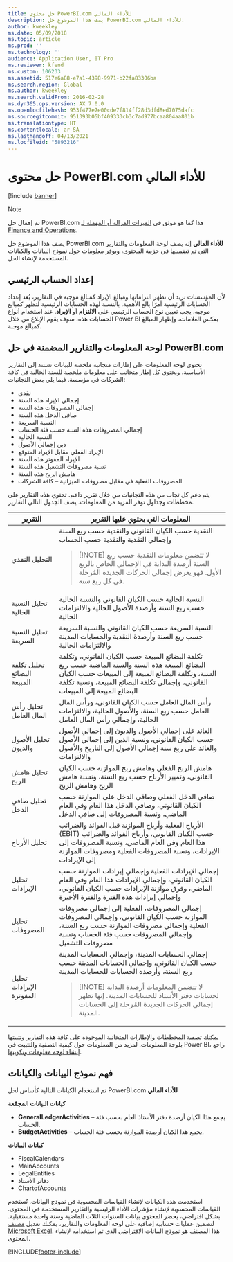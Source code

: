 ```yaml
---
title: حل محتوى PowerBI.com للأداء المالي
description: يصف هذا الموضوع حل PowerBI.com للأداء المالي.
author: kweekley
ms.date: 05/09/2018
ms.topic: article
ms.prod: ''
ms.technology: ''
audience: Application User, IT Pro
ms.reviewer: kfend
ms.custom: 106233
ms.assetid: 517e6a88-e7a1-4398-9971-b22fa83306ba
ms.search.region: Global
ms.author: kweekley
ms.search.validFrom: 2016-02-28
ms.dyn365.ops.version: AX 7.0.0
ms.openlocfilehash: 953f477e7e00cde7f814ff28d3dfd8ed7075dafc
ms.sourcegitcommit: 951393b05bf409333cb3c7ad977bcaa804aa801b
ms.translationtype: HT
ms.contentlocale: ar-SA
ms.lasthandoff: 04/13/2021
ms.locfileid: "5893216"
---
```

# <a name="financial-performance-powerbicom-solution"></a>حل محتوى PowerBI.com للأداء المالي

[!include [banner](../includes/banner.md)]

> [!NOTE]
> تم إهمال حل PowerBI.com هذا كما هو موثق في [الميزات المزالة أو المهملة لـ Finance and Operations](../migration-upgrade/deprecated-features.md#power-bi-content-packs-available-on-appsource).

يصف هذا الموضوع حل PowerBI.com **للأداء المالي**  إنه يصف لوحة المعلومات والتقارير التي تم تضمينها في حزمة المحتوى، ويوفر معلومات حول نموذج البيانات والكيانات المستخدمة لإنشاء الحل.

## <a name="main-account-setup"></a>إعداد الحساب الرئيسي
لأن المؤسسات تريد أن تظهر التزاماتها ومبالغ الإيراد كمبالغ موجبة في التقارير، يُعد إعداد الحسابات الرئيسية أمرًا بالغ الأهمية. بالنسبة لهذه الحسابات الرئيسية لتظهر كمبالغ موجبه، يجب تعيين نوع الحساب الرئيسي على **الالتزام** أو **الإيراد**. عند استخدام أنواع الحسابات هذه، سوف يقوم الإبلاغ من خلال Power BI بعكس العلامات، وإظهار المبالغ كمبالغ موجبة.

## <a name="dashboard-and-reports-that-are-included-in-the-powerbicom-solution"></a>لوحة المعلومات والتقارير المضمنة في حل PowerBI.com
تحتوي لوحة المعلومات على إطارات متجانبة ملخصة للبيانات تستند إلى التقارير الأساسية. ويحتوي كل إطار متجانب على معلومات ملخصة للسنة الحالية في كافة الشركات في مؤسسة. فيما يلي بعض التجانبات:

- نقدي
- إجمالي الإيراد هذه السنة
- إجمالي المصروفات هذه السنة
- صافي الدخل هذه السنة
- النسبة السريعة
- إجمالي المصروفات هذه السنة حسب فئة الحساب
- النسبة الحالية
- ‏‏دين إجمالي الأصول
- الإيراد الفعلي مقابل الإيراد المتوقع
- الإيراد المفوتر هذه السنة
- نسبة مصروفات التشغيل هذه السنة
- هامش الربح هذه السنة
- المصروفات الفعلية في مقابل مصروفات الميزانية – كافة الشركات

يتم دعم كل تجاب من هذه التجانبات من خلال تقرير داعم. تحتوي هذه التقارير على مخططات وجداول توفر المزيد من المعلومات. يصف الجدول التالي التقارير.

| التقرير                      | المعلومات التي يحتوي عليها التقرير |
|-----------------------------|--------------------------------------|
| التحليل النقدي               | النقدية حسب الكيان القانوني والنقدية حسب ربع السنة وإجمالي النقدية والنقدية حسب الحساب<blockquote>[!NOTE] لا تتضمن معلومات النقدية حسب ربع السنة أرصدة البداية في الإجمالي الخاص بالربع الأول. فهو يعرض إجمالي الحركات الجديدة المُرحلة في كل ربع سنة.</blockquote> |
| تحليل النسبة الحالية      | النسبة الحالية حسب الكيان القانوني والنسبة الحالية حسب ربع السنة وأرصدة الأصول الحالية والالتزامات الحالية |
| تحليل النسبة السريعة        | النسبة السريعة حسب الكيان القانوني والنسبة السريعة حسب ربع السنة وأرصدة النقدية والحسابات المدينة والالتزامات الحالية |
| تحليل تكلفة البضائع المبيعة | تكلفة البضائع المبيعة حسب الكيان القانوني، وتكلفة البضائع المبيعة هذه السنة والسنة الماضية حسب ربع السنة، وتكلفة البضائع المبيعة إلى المبيعات حسب الكيان القانوني، وإجمالي تكلفة البضائع المبيعة، ونسبة تكلفة البضائع المبيعة إلى المبيعات |
| تحليل رأس المال العامل    | رأس المال العامل حسب الكيان القانوني، ورأس المال العامل حسب ربع السنة، والأصول الحالية، والالتزامات الحالية، وإجمالي رأس المال العامل |
| تحليل الأصول والديون     | العائد على إجمالي الأصول والديون إلى إجمالي الأصول حسب الكيان القانوني، ونسبة الدين إلى إجمالي الأصول والعائد على ربع سنة إجمالي الأصول إلى التاريخ والأصول والالتزامات |
| تحليل هامش الربح      | هامش الربح الفعلي وهامش ربح الموازنة حسب الكيان القانوني، وتمييز الأرباح حسب ربع السنة، ونسبة هامش الربح وهامش الربح |
| تحليل صافي الدخل         | صافي الدخل الفعلي وصافي الدخل على الموازنة حسب الكيان القانوني، وصافي الدخل هذا العام وفي العام الماضي، ونسبة المصروفات إلى صافي الدخل |
| تحليل الأرباح           | الأرباح الفعلية وأرباح الموازنة قبل الفوائد والضرائب (EBIT) حسب الكيان القانوني، وأرباح الفوائد والضرائب هذا العام وفي العام الماضي، ونسبة المصروفات إلى الإيرادات، ونسبة المصروفات الفعلية ومصروفات الموازنة إلى الإيرادات |
| تحليل الإيرادات            | إجمالي الإيرادات الفعلية وإجمالي إيرادات الموازنة حسب الكيان القانوني، وإجمالي الإيرادات هذا العام وفي العام الماضي، وفرق موازنة الإيرادات حسب الكيان القانوني، وإجمالي إيرادات هذه الفترة والفترة الأخيرة |
| تحليل المصروفات            | إجمالي المصروفات، الفعلية إلى إجمالي مصروفات الموازنة حسب الكيان القانوني، وإجمالي المصروفات الفعلية وإجمالي مصروفات الموازنة حسب ربع السنة، وإجمالي المصروفات حسب فئة الحساب ونسبة مصروفات التشغيل |
| تحليل الإيرادات المفوترة     | إجمالي الحسابات المدينة، وإجمالي الحسابات المدينة حسب الكيان القانوني، وإجمالي الحسابات المدينة حسب ربع السنة، وأرصدة الحسابات للحسابات المدينة<blockquote>[!NOTE] لا تتضمن المعلومات أرصدة البداية لحسابات دفتر الأستاذ للحسابات المدينة. إنها تظهر إجمالي الحركات الجديدة المُرحلة إلى الحسابات المدينة.</blockquote> |

يمكنك تصفية المخططات والإطارات المتجانبة الموجودة على كافة هذه التقارير وتثبيتها بلوحة المعلومات. لمزيد من المعلومات حول كيفية التصفية والتثبيت في Power BI، راجع [إنشاء لوحة معلومات وتكوينها](https://powerbi.microsoft.com/guided-learning/powerbi-learning-4-2-create-configure-dashboards).

## <a name="understanding-the-data-model-and-entities"></a>فهم نموذج البيانات والكيانات
تم استخدام الكيانات التالية كأساس لحل PowerBI.com **للأداء المالي**

**كيانات البيانات المجمّعة**

- **GeneralLedgerActivities** – يجمع هذا الكيان أرصدة دفتر الأستاذ العام بحسب فئة الحساب.
- **BudgetActivities** – يجمع هذا الكيان أرصدة الموازنة بحسب فئة الحساب.

**كيانات البيانات**

- FiscalCalendars
- MainAccounts
- LegalEntities
- دفاتر الأستاذ
- ChartofAccounts

استخدمت هذه الكيانات لإنشاء القياسات المحسوبة في نموذج البيانات. تُستخدم القياسات المحسوبة لإنشاء مؤشرات الأداء الرئيسية والتقارير المستخدمة في المحتوى. بشكل افتراضي، يحضر المحتوى بيانات للسنوات الثلاث الماضية وسنة واحدة مستقبلية. لتضمين عمليات حسابية إضافية على لوحة المعلومات والتقارير، يمكنك تعديل [مصنف Microsoft Excel](/dynamics/s-e/). هذا المصنف هو نموذج البيانات الافتراضي الذي تم استخدامه لإنشاء المحتوى.


[!INCLUDE[footer-include](../../../includes/footer-banner.md)]